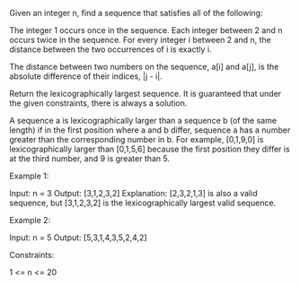 Given an integer n, find a sequence that satisfies all of the
following:


The integer 1 occurs once in the sequence.
Each integer between 2 and n occurs twice in the sequence.
For every integer i between 2 and n, the distance between the two occurrences
of i is exactly i.


The distance between two numbers on the sequence, a[i] and a[j], is the
absolute difference of their indices, |j - i|.

Return the lexicographically largest sequence. It is guaranteed that under
the given constraints, there is always a solution. 

A sequence a is lexicographically larger than a sequence b (of the same
length) if in the first position where a and b differ, sequence a has a
number greater than the corresponding number in b. For example, [0,1,9,0] is
lexicographically larger than [0,1,5,6] because the first position they
differ is at the third number, and 9 is greater than 5.


Example 1:


Input: n = 3
Output: [3,1,2,3,2]
Explanation: [2,3,2,1,3] is also a valid sequence, but [3,1,2,3,2] is the
lexicographically largest valid sequence.


Example 2:


Input: n = 5
Output: [5,3,1,4,3,5,2,4,2]



Constraints:


1 <= n <= 20




